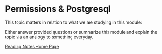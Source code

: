 # Permissions & Postgresql

This topic matters in relation to what we are studying in this module:

Either answer provided questions or summarize this module and explain the topic via an analogy to something everyday.  

[Reading Notes Home Page](README.md)